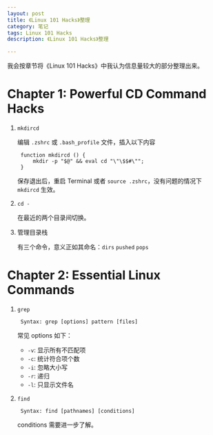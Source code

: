 ```yaml
---
layout: post
title: 《Linux 101 Hacks》整理
category: 笔记
tags: Linux 101 Hacks
description: 《Linux 101 Hacks》整理

---
```


我会按章节将《Linux 101 Hacks》中我认为信息量较大的部分整理出来。

# Chapter 1: Powerful CD Command Hacks

1. `mkdircd`

	编辑 `.zshrc` 或 `.bash_profile` 文件，插入以下内容
	
		function mkdircd () { 
			mkdir -p "$@" && eval cd "\"\$$#\"";		}
		
	保存退出后，重启 Terminal 或者 `source .zshrc`，没有问题的情况下 `mkdircd` 生效。
	
2. `cd -`

	在最近的两个目录间切换。
	
3. 管理目录栈

	有三个命令，意义正如其命名：`dirs` `pushed` `pops`
	
# Chapter 2: Essential Linux Commands

1. `grep`

		Syntax: grep [options] pattern [files]
		
	常见 options 如下：
	
	* `-v`: 显示所有不匹配项
	* `-c`: 统计符合项个数
	* `-i`: 忽略大小写
	* `-r`: 递归
	* `-l`: 只显示文件名
	
2. `find`

		Syntax: find [pathnames] [conditions]
		
	conditions 需要进一步了解。
	
